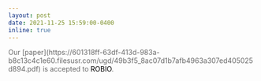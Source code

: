 ```yaml
---
layout: post
date: 2021-11-25 15:59:00-0400
inline: true
---
```

<span style="color:dimgray">
Our [paper](https://601318ff-63df-413d-983a-b8c13c4c1e60.filesusr.com/ugd/49b3f5_8ac07d1b7afb4963a307ed405025d894.pdf) is accepted to <span style="color:black">ROBIO</span>.
</span>
